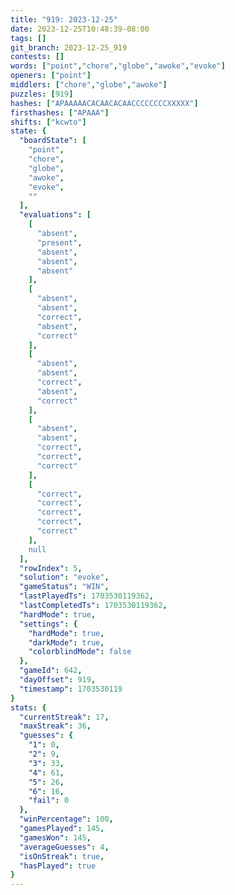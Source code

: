 ```yaml
---
title: "919: 2023-12-25"
date: 2023-12-25T10:48:39-08:00
tags: []
git_branch: 2023-12-25_919
contests: []
words: ["point","chore","globe","awoke","evoke"]
openers: ["point"]
middlers: ["chore","globe","awoke"]
puzzles: [919]
hashes: ["APAAAAACACAACACAACCCCCCCCXXXXX"]
firsthashes: ["APAAA"]
shifts: ["kcwto"]
state: {
  "boardState": [
    "point",
    "chore",
    "globe",
    "awoke",
    "evoke",
    ""
  ],
  "evaluations": [
    [
      "absent",
      "present",
      "absent",
      "absent",
      "absent"
    ],
    [
      "absent",
      "absent",
      "correct",
      "absent",
      "correct"
    ],
    [
      "absent",
      "absent",
      "correct",
      "absent",
      "correct"
    ],
    [
      "absent",
      "absent",
      "correct",
      "correct",
      "correct"
    ],
    [
      "correct",
      "correct",
      "correct",
      "correct",
      "correct"
    ],
    null
  ],
  "rowIndex": 5,
  "solution": "evoke",
  "gameStatus": "WIN",
  "lastPlayedTs": 1703530119362,
  "lastCompletedTs": 1703530119362,
  "hardMode": true,
  "settings": {
    "hardMode": true,
    "darkMode": true,
    "colorblindMode": false
  },
  "gameId": 642,
  "dayOffset": 919,
  "timestamp": 1703530119
}
stats: {
  "currentStreak": 17,
  "maxStreak": 36,
  "guesses": {
    "1": 0,
    "2": 9,
    "3": 33,
    "4": 61,
    "5": 26,
    "6": 16,
    "fail": 0
  },
  "winPercentage": 100,
  "gamesPlayed": 145,
  "gamesWon": 145,
  "averageGuesses": 4,
  "isOnStreak": true,
  "hasPlayed": true
}
---
```

<!-- more -->
